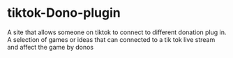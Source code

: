 # tiktok-Dono-plugin
A site that allows someone on tiktok to connect to different donation plug in. A selection of games or ideas that can connected to a tik tok live stream and affect the game by donos 
